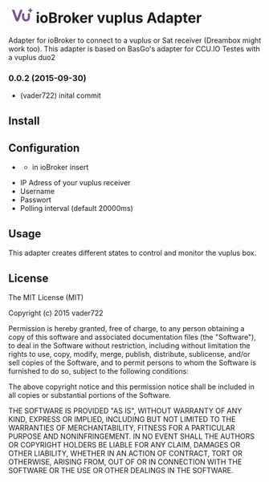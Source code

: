 ![Logo](admin/vuplus.png)
ioBroker vuplus Adapter
==============
Adapter for ioBroker to connect to a vuplus or Sat receiver (Dreambox might work too).
This adapter is based on BasGo's adapter for CCU.IO
Testes with a vuplus duo2

### 0.0.2 (2015-09-30)
* (vader722) inital commit

## Install

## Configuration
* - in ioBroker insert
 - IP Adress of your vuplus receiver
 - Username
 - Passwort
 - Polling interval (default 20000ms)

## Usage
This adapter creates different states to control and monitor the vuplus box.

## License

The MIT License (MIT)

Copyright (c) 2015 vader722

Permission is hereby granted, free of charge, to any person obtaining a copy
of this software and associated documentation files (the "Software"), to deal
in the Software without restriction, including without limitation the rights
to use, copy, modify, merge, publish, distribute, sublicense, and/or sell
copies of the Software, and to permit persons to whom the Software is
furnished to do so, subject to the following conditions:

The above copyright notice and this permission notice shall be included in
all copies or substantial portions of the Software.

THE SOFTWARE IS PROVIDED "AS IS", WITHOUT WARRANTY OF ANY KIND, EXPRESS OR
IMPLIED, INCLUDING BUT NOT LIMITED TO THE WARRANTIES OF MERCHANTABILITY,
FITNESS FOR A PARTICULAR PURPOSE AND NONINFRINGEMENT. IN NO EVENT SHALL THE
AUTHORS OR COPYRIGHT HOLDERS BE LIABLE FOR ANY CLAIM, DAMAGES OR OTHER
LIABILITY, WHETHER IN AN ACTION OF CONTRACT, TORT OR OTHERWISE, ARISING FROM,
OUT OF OR IN CONNECTION WITH THE SOFTWARE OR THE USE OR OTHER DEALINGS IN
THE SOFTWARE.

